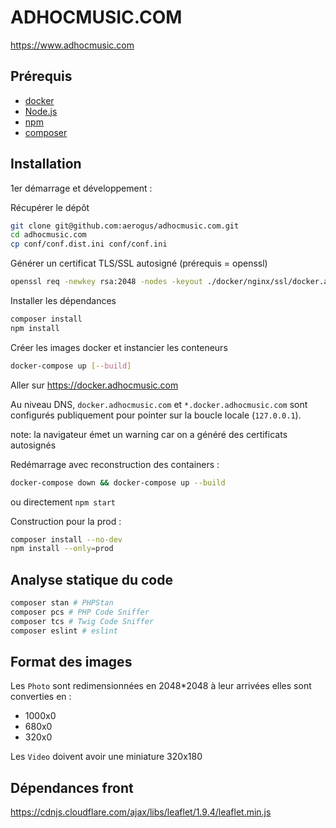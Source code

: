 # ADHOCMUSIC.COM

https://www.adhocmusic.com

## Prérequis

- [docker](https://www.docker.com/products/docker-desktop)
- [Node.js](https://nodejs.org/en/)
- [npm](https://docs.npmjs.com/downloading-and-installing-node-js-and-npm)
- [composer](https://getcomposer.org/)

## Installation

1er démarrage et développement :

Récupérer le dépôt

```bash
git clone git@github.com:aerogus/adhocmusic.com.git
cd adhocmusic.com
cp conf/conf.dist.ini conf/conf.ini
```

Générer un certificat TLS/SSL autosigné (prérequis = openssl)

```bash
openssl req -newkey rsa:2048 -nodes -keyout ./docker/nginx/ssl/docker.adhocmusic.com.key -x509 -days 365 -out ./docker/nginx/ssl/docker.adhocmusic.com.crt -subj "/C=FR/ST=Ile-de-France/L=Paris/O=AD'HOC/OU=IT/CN=docker.adhocmusic.com" -addext "subjectAltName=DNS:docker.adhocmusic.com,DNS:*.docker.adhocmusic.com"
```

Installer les dépendances

```bash
composer install
npm install
````

Créer les images docker et instancier les conteneurs

```bash
docker-compose up [--build]
```

Aller sur https://docker.adhocmusic.com

Au niveau DNS, `docker.adhocmusic.com` et `*.docker.adhocmusic.com` sont configurés publiquement pour pointer sur la boucle locale (`127.0.0.1`).

note: la navigateur émet un warning car on a généré des certificats autosignés

Redémarrage avec reconstruction des containers :

```bash
docker-compose down && docker-compose up --build
```

ou directement `npm start`

Construction pour la prod :

```bash
composer install --no-dev
npm install --only=prod
```

## Analyse statique du code

```bash
composer stan # PHPStan
composer pcs # PHP Code Sniffer
composer tcs # Twig Code Sniffer
composer eslint # eslint
```

## Format des images

Les `Photo` sont redimensionnées en 2048*2048 à leur arrivées
elles sont converties en :

- 1000x0
- 680x0
- 320x0

Les `Video` doivent avoir une miniature 320x180

## Dépendances front

https://cdnjs.cloudflare.com/ajax/libs/leaflet/1.9.4/leaflet.min.js
